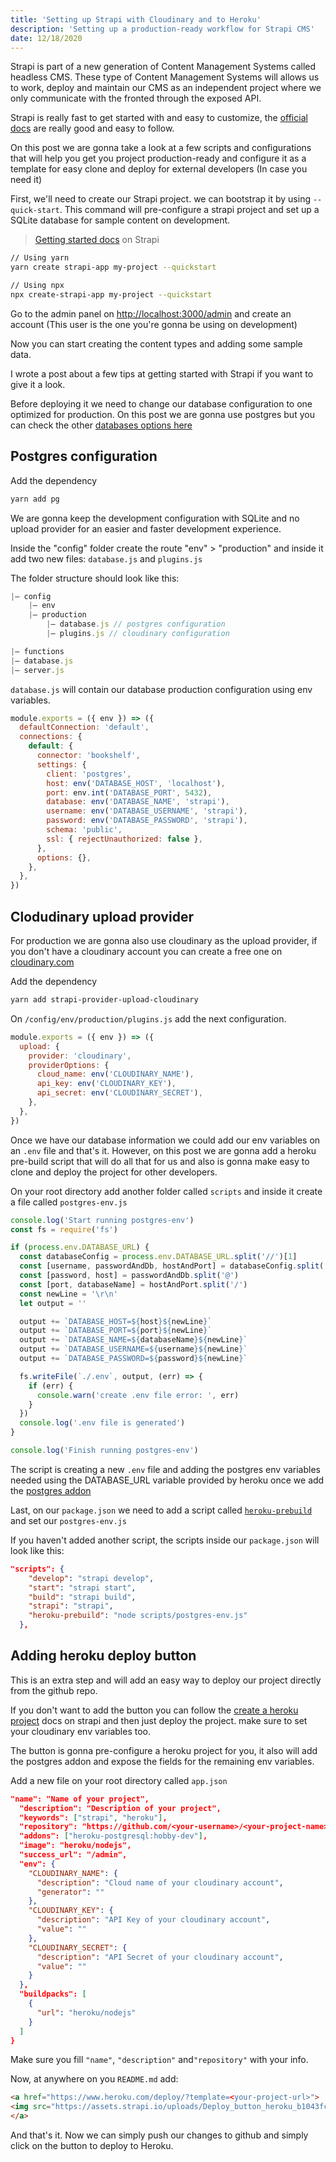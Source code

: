 ```yaml
---
title: 'Setting up Strapi with Cloudinary and to Heroku'
description: 'Setting up a production-ready workflow for Strapi CMS'
date: 12/18/2020
---
```


Strapi is part of a new generation of Content Management Systems called headless CMS. These type of Content Management Systems will allows us to work, deploy and maintain our CMS as an independent project where we only communicate with the fronted through the exposed API.

Strapi is really fast to get started with and easy to customize, the [official docs](https://strapi.io/documentation/developer-docs/latest/getting-started/introduction.html) are really good and easy to follow.

On this post we are gonna take a look at a few scripts and configurations that will help you get you project production-ready and configure it as a template for easy clone and deploy for external developers (In case you need it)

First, we'll need to create our Strapi project. we can bootstrap it by using `--quick-start`. This command will pre-configure a strapi project and set up a SQLite database for sample content on development.

> [Getting started docs](https://strapi.io/documentation/developer-docs/latest/getting-started/quick-start.html#_1-install-strapi-and-create-a-new-project) on Strapi

```bash
// Using yarn
yarn create strapi-app my-project --quickstart

// Using npx
npx create-strapi-app my-project --quickstart
```

Go to the admin panel on [http://localhost:3000/admin](http://localhost:3000) and create an account (This user is the one you're gonna be using on development)

Now you can start creating the content types and adding some sample data.

I wrote a post about a few tips at getting started with Strapi if you want to give it a look.

Before deploying it we need to change our database configuration to one optimized for production. On this post we are gonna use postgres but you can check the other [databases options here](https://strapi.io/documentation/developer-docs/latest/guides/databases.html#databases)

## Postgres configuration

Add the dependency

```bash
yarn add pg
```

We are gonna keep the development configuration with SQLite and no upload provider for an easier and faster development experience.

Inside the "config" folder create the route "env" > "production" and inside it add two new files: `database.js` and `plugins.js`

The folder structure should look like this:

```jsx
|– config
	|— env
	|— production
		|— database.js // postgres configuration
		|— plugins.js // cloudinary configuration

|— functions
|— database.js
|— server.js
```

`database.js` will contain our database production configuration using env variables.

```js
module.exports = ({ env }) => ({
  defaultConnection: 'default',
  connections: {
    default: {
      connector: 'bookshelf',
      settings: {
        client: 'postgres',
        host: env('DATABASE_HOST', 'localhost'),
        port: env.int('DATABASE_PORT', 5432),
        database: env('DATABASE_NAME', 'strapi'),
        username: env('DATABASE_USERNAME', 'strapi'),
        password: env('DATABASE_PASSWORD', 'strapi'),
        schema: 'public',
        ssl: { rejectUnauthorized: false },
      },
      options: {},
    },
  },
})
```

## Clodudinary upload provider

For production we are gonna also use cloudinary as the upload provider, if you don't have a cloudinary account you can create a free one on [cloudinary.com](https://cloudinary.com/)

Add the dependency

```bash
yarn add strapi-provider-upload-cloudinary
```

On `/config/env/production/plugins.js` add the next configuration.

```js
module.exports = ({ env }) => ({
  upload: {
    provider: 'cloudinary',
    providerOptions: {
      cloud_name: env('CLOUDINARY_NAME'),
      api_key: env('CLOUDINARY_KEY'),
      api_secret: env('CLOUDINARY_SECRET'),
    },
  },
})
```

Once we have our database information we could add our env variables on an `.env` file and that's it. However, on this post we are gonna add a heroku pre-build script that will do all that for us and also is gonna make easy to clone and deploy the project for other developers.

On your root directory add another folder called `scripts` and inside it create a file called `postgres-env.js`

```js
console.log('Start running postgres-env')
const fs = require('fs')

if (process.env.DATABASE_URL) {
  const databaseConfig = process.env.DATABASE_URL.split('//')[1]
  const [username, passwordAndDb, hostAndPort] = databaseConfig.split(':')
  const [password, host] = passwordAndDb.split('@')
  const [port, databaseName] = hostAndPort.split('/')
  const newLine = '\r\n'
  let output = ''

  output += `DATABASE_HOST=${host}${newLine}`
  output += `DATABASE_PORT=${port}${newLine}`
  output += `DATABASE_NAME=${databaseName}${newLine}`
  output += `DATABASE_USERNAME=${username}${newLine}`
  output += `DATABASE_PASSWORD=${password}${newLine}`

  fs.writeFile(`./.env`, output, (err) => {
    if (err) {
      console.warn('create .env file error: ', err)
    }
  })
  console.log('.env file is generated')
}

console.log('Finish running postgres-env')
```

The script is creating a new `.env` file and adding the postgres env variables needed using the DATABASE_URL variable provided by heroku once we add the [postgres addon](https://elements.heroku.com/addons/heroku-postgresql)

Last, on our `package.json` we need to add a script called [`heroku-prebuild`](https://devcenter.heroku.com/articles/nodejs-support#heroku-specific-build-steps) and set our `postgres-env.js`

If you haven't added another script, the scripts inside our `package.json` will look like this:

```json
"scripts": {
    "develop": "strapi develop",
    "start": "strapi start",
    "build": "strapi build",
    "strapi": "strapi",
    "heroku-prebuild": "node scripts/postgres-env.js"
  },
```

## Adding heroku deploy button

This is an extra step and will add an easy way to deploy our project directly from the github repo.

If you don't want to add the button you can follow the [create a heroku project](https://strapi.io/documentation/developer-docs/latest/deployment/heroku.html#_6-create-a-heroku-project) docs on strapi and then just deploy the project. make sure to set your cloudinary env variables too.

The button is gonna pre-configure a heroku project for you, it also will add the postgres addon and expose the fields for the remaining env variables.

Add a new file on your root directory called `app.json`

```json
"name": "Name of your project",
  "description": "Description of your project",
  "keywords": ["strapi", "heroku"],
  "repository": "https://github.com/<your-username>/<your-project-name>",
  "addons": ["heroku-postgresql:hobby-dev"],
  "image": "heroku/nodejs",
  "success_url": "/admin",
  "env": {
    "CLOUDINARY_NAME": {
      "description": "Cloud name of your cloudinary account",
      "generator": ""
    },
    "CLOUDINARY_KEY": {
      "description": "API Key of your cloudinary account",
      "value": ""
    },
    "CLOUDINARY_SECRET": {
      "description": "API Secret of your cloudinary account",
      "value": ""
    }
  },
  "buildpacks": [
    {
      "url": "heroku/nodejs"
    }
  ]
}
```

Make sure you fill `"name"`, `"description"` and`"repository"` with your info.

Now, at anywhere on you `README.md` add:

```markdown
<a href="https://www.heroku.com/deploy/?template=<your-project-url>">
<img src="https://assets.strapi.io/uploads/Deploy_button_heroku_b1043fc67d.png" />
</a>
```

And that's it. Now we can simply push our changes to github and simply click on the button to deploy to Heroku.
